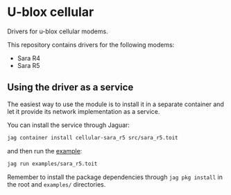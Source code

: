 # U-blox cellular
Drivers for u-blox cellular modems.

This repository contains drivers for the following modems:
- Sara R4
- Sara R5

## Using the driver as a service
The easiest way to use the module is to install it in a separate container 
and let it provide its network implementation as a service.

You can install the service through Jaguar:

``` sh
jag container install cellular-sara_r5 src/sara_r5.toit
```

and then run the [example](examples/sara_r5.toit):

``` sh
jag run examples/sara_r5.toit
```

Remember to install the package dependencies through `jag pkg install` in the 
root and `examples/` directories.

